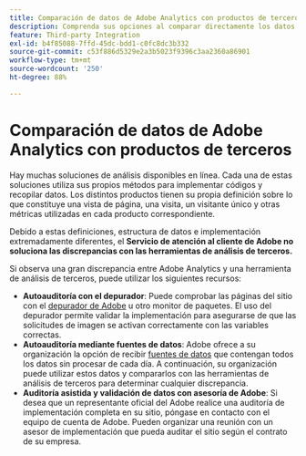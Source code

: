 ```yaml
---
title: Comparación de datos de Adobe Analytics con productos de terceros
description: Comprenda sus opciones al comparar directamente los datos en Adobe Analytics con los datos recopilados por otras soluciones de Analytics.
feature: Third-party Integration
exl-id: b4f85088-7ffd-45dc-bdd1-c0fc8dc3b332
source-git-commit: c53f886d5329e2a3b5023f9396c3aa2360a86901
workflow-type: tm+mt
source-wordcount: '250'
ht-degree: 88%

---
```


# Comparación de datos de Adobe Analytics con productos de terceros

Hay muchas soluciones de análisis disponibles en línea. Cada una de estas soluciones utiliza sus propios métodos para implementar códigos y recopilar datos. Los distintos productos tienen su propia definición sobre lo que constituye una vista de página, una visita, un visitante único y otras métricas utilizadas en cada producto correspondiente.

Debido a estas definiciones, estructura de datos e implementación extremadamente diferentes, el **Servicio de atención al cliente de Adobe no soluciona las discrepancias con las herramientas de análisis de terceros.**

Si observa una gran discrepancia entre Adobe Analytics y una herramienta de análisis de terceros, puede utilizar los siguientes recursos:

* **Autoauditoría con el depurador**: Puede comprobar las páginas del sitio con el [depurador de Adobe](https://experienceleague.adobe.com/docs/debugger/using/experience-cloud-debugger.html?lang=es) u otro monitor de paquetes. El uso del depurador permite validar la implementación para asegurarse de que las solicitudes de imagen se activan correctamente con las variables correctas.
* **Autoauditoría mediante fuentes de datos**: Adobe ofrece a su organización la opción de recibir [fuentes de datos](/help/export/analytics-data-feed/data-feed-overview.md) que contengan todos los datos sin procesar de cada día. A continuación, su organización puede utilizar estos datos y compararlos con las herramientas de análisis de terceros para determinar cualquier discrepancia.
* **Auditoría asistida y validación de datos con asesoría de Adobe**: Si desea que un representante oficial del Adobe realice una auditoría de implementación completa en su sitio, póngase en contacto con el equipo de cuenta de Adobe. Pueden organizar una reunión con un asesor de implementación que pueda auditar el sitio según el contrato de su empresa.
